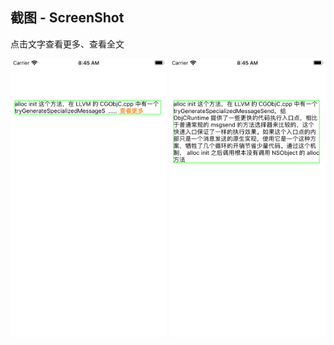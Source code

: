 
## 截图 - ScreenShot
点击文字查看更多、查看全文

 <p align="center">
<img width="250" src ="https://github.com/Andrew5/checkMore/blob/master/IMG_0031.PNG"/>

<img width="250" src ="https://github.com/Andrew5/checkMore/blob/master/IMG_0032.PNG"/>

</p>


